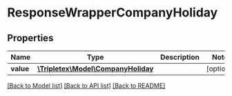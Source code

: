 # ResponseWrapperCompanyHoliday

## Properties
Name | Type | Description | Notes
------------ | ------------- | ------------- | -------------
**value** | [**\Tripletex\Model\CompanyHoliday**](CompanyHoliday.md) |  | [optional] 

[[Back to Model list]](../../README.md#documentation-for-models) [[Back to API list]](../../README.md#documentation-for-api-endpoints) [[Back to README]](../../README.md)

